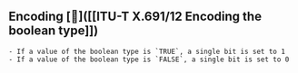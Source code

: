 ## Encoding [🔗]([[ITU-T X.691/12 Encoding the boolean type]])
	- If a value of the boolean type is `TRUE`, a single bit is set to 1
	- If a value of the boolean type is `FALSE`, a single bit is set to 0